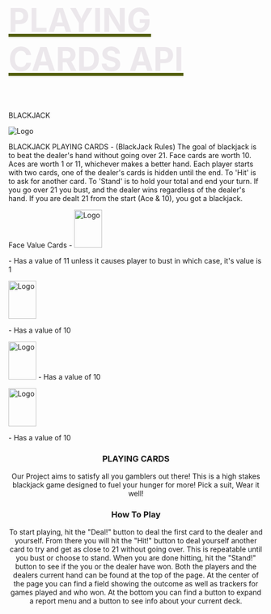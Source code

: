 <div id="top"></div>
  <h3 style="text-decoration: underline; text-decoration-color: rgb(83, 95, 12); color: rgb(236, 232, 236); font-size: 64px; font-weight:44px align="center">PLAYING CARDS API</h3>
<!--
*** Thanks for checking out the Best-README-Template. If you have a suggestion
*** that would make this better, please fork the repo and create a pull request
*** or simply open an issue with the tag "enhancement".
*** Don't forget to give the project a star!
*** Thanks again! Now go create something AMAZING! :D
***
***
***
*** To avoid retyping too much info. Do a search and replace for the following:
*** github_username, repo_name, twitter_handle, email, project_title, project_description, your_name, linkedin_username
-->


BLACKJACK
    <div style = "width= 280; height = 80; align = center"><img src="https://th.bing.com/th/id/OIP.dIYKF-Dnl_QR9mdbtxxqRwHaDt?w=343&h=175&c=7&r=0&o=5&pid=1.7" alt="Logo" class = "center">
  </a></img> </div>
 
 BLACKJACK PLAYING CARDS - (BlackJack Rules)
 The goal of blackjack is to beat the dealer's hand without going over 21.
Face cards are worth 10. Aces are worth 1 or 11, whichever makes a better hand.
Each player starts with two cards, one of the dealer's cards is hidden until the end.
To 'Hit' is to ask for another card. To 'Stand' is to hold your total and end your turn.
If you go over 21 you bust, and the dealer wins regardless of the dealer's hand.
If you are dealt 21 from the start (Ace & 10), you got a blackjack.


 Face Value Cards - 
 <img src="https://images.esellerpro.com/2243/I/463/42/CARD209-ace-giant-index%20(2).JPG" alt="Logo" width="55" height="75" text-align="center">

  </a></img> - Has a value of 11 unless it causes player to bust in which case, it's value is 1

 <img src="https://th.bing.com/th/id/R.2deb58d4996072a3abfea37cd7a3b946?rik=vTYp5wVkXxurMg&riu=http%3a%2f%2f4.bp.blogspot.com%2f-NiCSulDx4f4%2fTXaU8UVanHI%2fAAAAAAAADpw%2fweFLWoNBr38%2fs1600%2fking_of_spades2.png&ehk=%2bsmjb4mtzacpdUvImLIdehTv3dvQqHG%2feDE1FMJsHMw%3d&risl=&pid=ImgRaw&r=0" alt="Logo" width="55" height="75">

  </a></center> - Has a value of 10

 <img src="https://th.bing.com/th/id/R.dec97838563362a1a15e97835befea24?rik=fXnlqVh9wscwYA&pid=ImgRaw&r=0" alt="Logo" width="55" height="75"> - Has a value of 10

 <img src="https://i.pinimg.com/736x/9e/0f/40/9e0f40b06d9c753d2cbacb3f4d4dc4e1--jack-of-spades-bicycle-deck.jpg" alt="Logo" width="55" height="75">

  </a></img> - Has a value of 10

  

<h3 style = "text-align: center">PLAYING CARDS</h3>

  <p style = "text-align: center">
   Our Project aims to satisfy all you gamblers out there! This is a high stakes blackjack game designed to fuel your hunger for more! Pick a suit, Wear it well!
   
<h3 style = "text-align: center">How To Play</h3>

  <p style = "text-align: center">
   To start playing, hit the "Deal!" button to deal the first card to the dealer and yourself. From there you will hit the "Hit!" button to deal yourself another card to try and get as close to 21 without going over. This is repeatable until you bust or choose to stand. When you are done hitting, hit the "Stand!" button to see if the you or the dealer have won. Both the players and the dealers current hand can be found at the top of the page. At the center of the page you can find a field showing the outcome as well as trackers for games played and who won. At the bottom you can find a button to expand a report menu and a button to see info about your current deck.




<!-- TABLE OF CONTENTS
<details open="open">
<details>
  <summary>Table of Contents</summary>
  <ol>
    <li>
DON'T REALLY KNOW WHAT TO ADD HERE
    <li><a href="#contributing">Contributing</a></li>
    <li><a href="#index.html">Playing Cards API</a></li>
    <li><a href="#contact">BlackJack Fetcher</a</>></li>
    <li><a href="#acknowledgements">Website Enhancements</a></li>
    <li><a href="#acknowledgments">Acknowledgments</a></li>
  </ol>
</details> -->